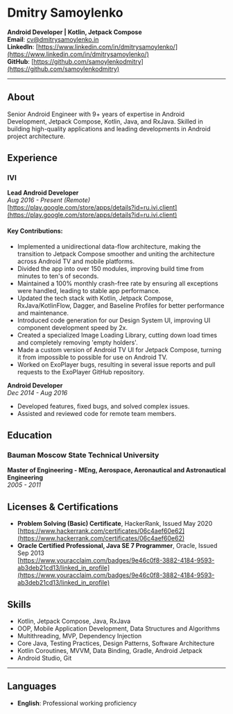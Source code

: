 # Dmitry Samoylenko
**Android Developer | Kotlin, Jetpack Compose**  
**Email**: cv@dmitrysamoylenko.in  
**LinkedIn**: [https://www.linkedin.com/in/dmitrysamoylenko/](https://www.linkedin.com/in/dmitrysamoylenko/)  
**GitHub**: [https://github.com/samoylenkodmitry](https://github.com/samoylenkodmitry)

---

## About
Senior Android Engineer with 9+ years of expertise in Android Development, Jetpack Compose, Kotlin, Java, and RxJava. Skilled in building high-quality applications and leading developments in Android project architecture.


## Experience

### IVI

**Lead Android Developer**  
*Aug 2016 - Present (Remote)*  
[https://play.google.com/store/apps/details?id=ru.ivi.client](https://play.google.com/store/apps/details?id=ru.ivi.client)

#### Key Contributions:
- Implemented a unidirectional data-flow architecture, making the transition to Jetpack Compose smoother and uniting the architecture across Android TV and mobile platforms.
- Divided the app into over 150 modules, improving build time from minutes to ten's of seconds.
- Maintained a 100% monthly crash-free rate by ensuring all exceptions were handled, leading to stable app performance.
- Updated the tech stack with Kotlin, Jetpack Compose, RxJava/KotlinFlow, Dagger, and Baseline Profiles for better performance and maintenance.
- Introduced code generation for our Design System UI, improving UI component development speed by 2x.
- Created a specialized Image Loading Library, cutting down load times and completely removing 'empty holders'.
- Made a custom version of Android TV UI for Jetpack Compose, turning it from impossible to possible for use on Android TV.
- Worked on ExoPlayer bugs, resulting in several issue reports and pull requests to the ExoPlayer GitHub repository.

**Android Developer**  
*Dec 2014 - Aug 2016*

- Developed features, fixed bugs, and solved complex issues.
- Assisted and reviewed code for remote team members.


## Education

### Bauman Moscow State Technical University
**Master of Engineering - MEng, Aerospace, Aeronautical and Astronautical Engineering**  
*2005 - 2011*


## Licenses & Certifications
- **Problem Solving (Basic) Certificate**, HackerRank, Issued May 2020  
  [https://www.hackerrank.com/certificates/06c4aef60e62](https://www.hackerrank.com/certificates/06c4aef60e62)
- **Oracle Certified Professional, Java SE 7 Programmer**, Oracle, Issued Sep 2013  
  [https://www.youracclaim.com/badges/9e46c0f8-3882-4184-9593-ab3deb21cd13/linked_in_profile](https://www.youracclaim.com/badges/9e46c0f8-3882-4184-9593-ab3deb21cd13/linked_in_profile)


## Skills
- Kotlin, Jetpack Compose, Java, RxJava
- OOP, Mobile Application Development, Data Structures and Algorithms
- Multithreading, MVP, Dependency Injection
- Core Java, Testing Practices, Design Patterns, Software Architecture
- Kotlin Coroutines, MVVM, Data Binding, Gradle, Android Jetpack
- Android Studio, Git

---

## Languages
- **English**: Professional working proficiency
